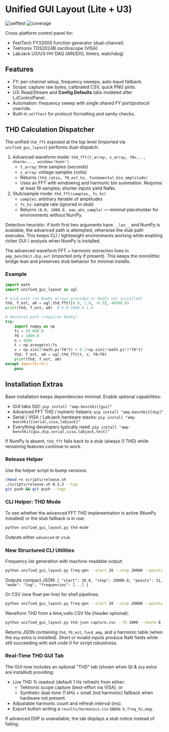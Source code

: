 # Unified GUI Layout (Lite + U3)
![selftest](https://github.com/bwedderburn/amp-benchkit/actions/workflows/selftest.yml/badge.svg) ![coverage](https://img.shields.io/badge/coverage-pending-lightgrey)

Cross-platform control panel for:
- FeelTech FY3200S function generator (dual-channel)
- Tektronix TDS2024B oscilloscope (VISA)
- LabJack U3/U3-HV DAQ (AIN/DIO, timers, watchdog)

## Features
- FY: per-channel setup, frequency sweeps; auto-baud fallback.
- Scope: capture raw bytes, calibrated CSV, quick PNG plots.
- U3: Read/Stream and **Config Defaults** tabs modeled after LJControlPanel.
- Automation: frequency sweep with single shared FY port/protocol override.
- Built-in `selftest` for protocol formatting and sanity checks.

## THD Calculation Dispatcher
The unified `thd_fft` exposed at the top level (imported via `unified_gui_layout`) performs dual-dispatch:

1. Advanced waveform mode: `thd_fft(t_array, v_array, f0=..., nharm=..., window='hann')`
   - `t_array`: time samples (seconds)
   - `v_array`: voltage samples (volts)
   - Returns `(thd_ratio, f0_est_hz, fundamental_bin_amplitude)`
   - Uses an FFT with windowing and harmonic bin summation. Requires at least 16 samples; shorter inputs yield NaNs.
2. Stub/sample mode: `thd_fft(samples, fs_hz)`
   - `samples`: arbitrary iterable of amplitudes
   - `fs_hz`: sample rate (ignored in stub)
   - Returns `(0.0, 1000.0, max_abs_sample)` — minimal placeholder for environments without NumPy.

Detection heuristic: if both first two arguments have `__len__` and NumPy is available, the advanced path is attempted; otherwise the stub path executes. This keeps CLI / lightweight environments working while enabling richer GUI / analysis when NumPy is installed.

The advanced waveform FFT + harmonic extraction lives in `amp_benchkit.dsp_ext` (imported only if present). This keeps the monolithic bridge lean and preserves stub behavior for minimal installs.

### Example
```python
import math
import unified_gui_layout as ugl

# Stub path (no NumPy arrays provided or NumPy not installed)
thd, f_est, a0 = ugl.thd_fft([0.0, 1.0, -0.5], 48000.0)
print(thd, f_est, a0)  # 0.0 1000.0 1.0

# Advanced path (requires NumPy)
try:
    import numpy as np
    fs = 50_000.0
    f0 = 1000.0
    n = 4096
    t = np.arange(n)/fs
    v = np.sin(2*math.pi*f0*t) + 0.1*np.sin(2*math.pi*2*f0*t)
    thd, f_est, a0 = ugl.thd_fft(t, v, f0=f0)
    print(thd, f_est, a0)
except ImportError:
    pass
```

## Installation Extras

Base installation keeps dependencies minimal. Enable optional capabilities:

- GUI tabs (Qt): `pip install "amp-benchkit[gui]"`
- Advanced FFT THD / numeric helpers: `pip install "amp-benchkit[dsp]"`
- Serial / VISA / LabJack hardware stacks: `pip install "amp-benchkit[serial,visa,labjack]"`
- Everything developers typically need: `pip install "amp-benchkit[gui,dsp,serial,visa,labjack,test]"`

If NumPy is absent, `thd_fft` falls back to a stub (always 0 THD) while remaining features continue to work.

### Release Helper
Use the helper script to bump versions:

```bash
chmod +x scripts/release.sh
./scripts/release.sh 0.3.3 --tag
git push && git push --tags
```

### CLI Helper: THD Mode
To see whether the advanced FFT THD implementation is active (NumPy installed) or the stub fallback is in use:

```bash
python unified_gui_layout.py thd-mode
```
Outputs either `advanced` or `stub`.

### New Structured CLI Utilities

Frequency list generation with machine-readable output:

```bash
python unified_gui_layout.py freq-gen --start 20 --stop 20000 --points 31 --mode log --format json
```
Outputs compact JSON: `{ "start": 20.0, "stop": 20000.0, "points": 31, "mode": "log", "frequencies": [...] }`

Or CSV (one float per line) for shell pipelines:

```bash
python unified_gui_layout.py freq-gen --start 20 --stop 20000 --points 31 --mode log --format csv
```

Waveform THD from a time,volts CSV file (header optional):

```bash
python unified_gui_layout.py thd-json capture.csv --f0 1000 --nharm 8 --window hann
```
Returns JSON containing `thd`, `f0_est`, `fund_amp`, and a harmonic table (when the `dsp` extra is installed). Short or invalid inputs produce NaN fields while still succeeding with exit code 0 for script robustness.

### Real-Time THD GUI Tab

The GUI now includes an optional "THD" tab (shown when Qt & `dsp` extra are installed) providing:

- Live THD % readout (default 1 Hz refresh) from either:
    - Tektronix scope capture (best-effort via VISA), or
    - Synthetic dual-tone (1 kHz + small 2nd harmonic) fallback when hardware not present.
- Adjustable harmonic count and refresh interval (ms).
- Export button writing a `results/harmonics.csv` table: `k,freq_hz,mag`.

If advanced DSP is unavailable, the tab displays a stub notice instead of failing.
